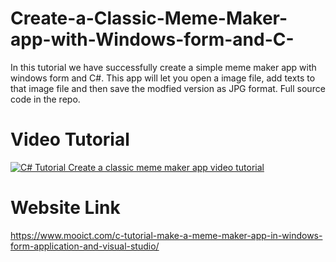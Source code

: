 # Create-a-Classic-Meme-Maker-app-with-Windows-form-and-C-
In this tutorial we have successfully create a simple meme maker app with windows form and C#. This app will let you open a image file, add texts to that image file and then save the modfied version as JPG format. Full source code in the repo.


# Video Tutorial 

[![C# Tutorial Create a classic meme maker app video tutorial](https://img.youtube.com/vi/WytUyrsviWM/0.jpg)](https://www.youtube.com/watch?v=WytUyrsviWM)



# Website Link
https://www.mooict.com/c-tutorial-make-a-meme-maker-app-in-windows-form-application-and-visual-studio/
